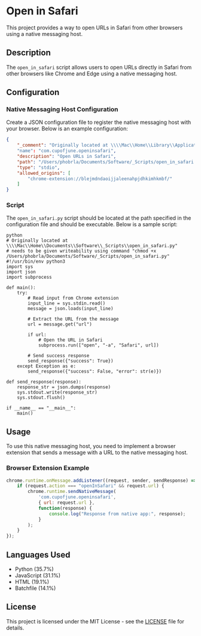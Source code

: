 # Open in Safari

This project provides a way to open URLs in Safari from other browsers using a native messaging host.

## Description

The `open_in_safari` script allows users to open URLs directly in Safari from other browsers like Chrome and Edge using a native messaging host.

## Configuration

### Native Messaging Host Configuration

Create a JSON configuration file to register the native messaging host with your browser. Below is an example configuration:

```json
{
    "_comment": "Originally located at \\\\Mac\\Home\\Library\\Application Support\\Microsoft Edge\\NativeMessagingHosts\\com.cupofjune.open_in_safari.json; create using mkdir -p ~\/Library/Application\\ Support/Microsoft\\ Edge\\ NativeMessagingHosts\/"
    "name": "com.cupofjune.openinsafari",
    "description": "Open URLs in Safari",
    "path": "/Users/phobrla/Documents/Software/_Scripts/open_in_safari.py",
    "type": "stdio",
    "allowed_origins": [
        "chrome-extension://blejmdndaoijjaleenahpjdhkimhkmbf/"
    ]
}
```

### Script

The `open_in_safari.py` script should be located at the path specified in the configuration file and should be executable. Below is a sample script:

```
python
# Originally located at \\\\Mac\\Home\\Documents\\Software\\_Scripts\\open_in_safari.py"
# needs to be given writeability using command "chmod +x /Users/phobrla/Documents/Software/_Scripts/open_in_safari.py"
#!/usr/bin/env python3
import sys
import json
import subprocess

def main():
    try:
        # Read input from Chrome extension
        input_line = sys.stdin.read()
        message = json.loads(input_line)

        # Extract the URL from the message
        url = message.get("url")

        if url:
            # Open the URL in Safari
            subprocess.run(["open", "-a", "Safari", url])

        # Send success response
        send_response({"success": True})
    except Exception as e:
        send_response({"success": False, "error": str(e)})

def send_response(response):
    response_str = json.dumps(response)
    sys.stdout.write(response_str)
    sys.stdout.flush()

if __name__ == "__main__":
    main()
```

## Usage

To use this native messaging host, you need to implement a browser extension that sends a message with a URL to the native messaging host.

### Browser Extension Example

```javascript
chrome.runtime.onMessage.addListener((request, sender, sendResponse) => {
    if (request.action === "openInSafari" && request.url) {
        chrome.runtime.sendNativeMessage(
            'com.cupofjune.openinsafari',
            { url: request.url },
            function(response) {
                console.log("Response from native app:", response);
            }
        );
    }
});
```

## Languages Used

- Python (35.7%)
- JavaScript (31.1%)
- HTML (19.1%)
- Batchfile (14.1%)

## License

This project is licensed under the MIT License - see the [LICENSE](LICENSE) file for details.
```
